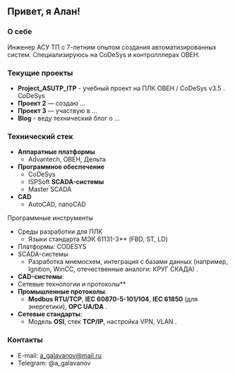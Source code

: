 ## Привет, я Алан!

### О себе
Инженер АСУ ТП с 7-летним опытом создания автоматизированных систем. 
Специализируюсь на CoDeSys и контролллерах ОВЕН.

### Текущие проекты
- **Project_ASUTP_ITP** - учебный проект на ПЛК ОВЕН / CoDeSys v3.5
. CoDeSys 
- **Проект 2** — создаю ...
- **Проект 3** — участвую в ...
- **Blog** - веду технический блог о ...

### Технический стек
- **Аппаратные платформы**
    - Advantech, ОВЕН, Дельта
- **Программное обеспечение**
    - CoDeSys
    - ISPSoft
  **SCADA-системы**
    - Master SCADA
- **CAD**
    - AutoCAD, nanoCAD

Программные инструменты
- Среды разработки для ПЛК
    - Языки стандарта МЭК 61131-3** (FBD, ST, LD)
- Платформы: CODESYS  
- SCADA-системы
  - Разработка мнемосхем, интеграция с базами данных (например, Ignition, WinCC, отечественные аналоги: КРУГ СКАДА) .  
- **CAD-системы**:
- Сетевые технологии и протоколы**  
- **Промышленные протоколы**:  
  - **Modbus RTU/TCP**, **IEC 60870-5-101/104**, **IEC 61850** (для энергетики), **OPC UA/DA** .  
- **Сетевые стандарты**:  
  - Модель **OSI**, стек **TCP/IP**, настройка VPN, VLAN .  

### Контакты
- E-mail: a_galavanov@mail.ru
- Telegram: @a_galavanov
